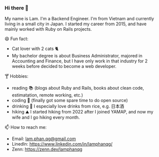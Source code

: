 ### Hi there 👋

My name is Lam.
I'm a Backend Engineer. I'm from Vietnam and currently living in a small city in Japan.
I started my career from 2015, and have mainly worked with Ruby on Rails projects.

😄 Fun fact:
* Cat lover with 2 cats :cat2:
* My bachelor degree is about Business Administrator, majored in Accounting and Finance, but I have only work in that industry for 2 weeks before decided to become a web developer.

:cocktail: Hobbies:
* reading :books: (blogs about Ruby and Rails, books about clean code, estimatation, remote working, etc.)
* coding :page_with_curl: (finally got some spare time to do open source)
* drinking 🍶 I especially love drinks from rice, e.g. 日本酒
* hiking ⛰️ I started hiking from 2022 after I joined YAMAP, and now my wife and I go hiking every month. 

📫 How to reach me:
* Email: lam.phan.qg@gmail.com
* LinedIn: https://www.linkedin.com/in/lamphanqg/
* Zenn: https://zenn.dev/lamphanqg
